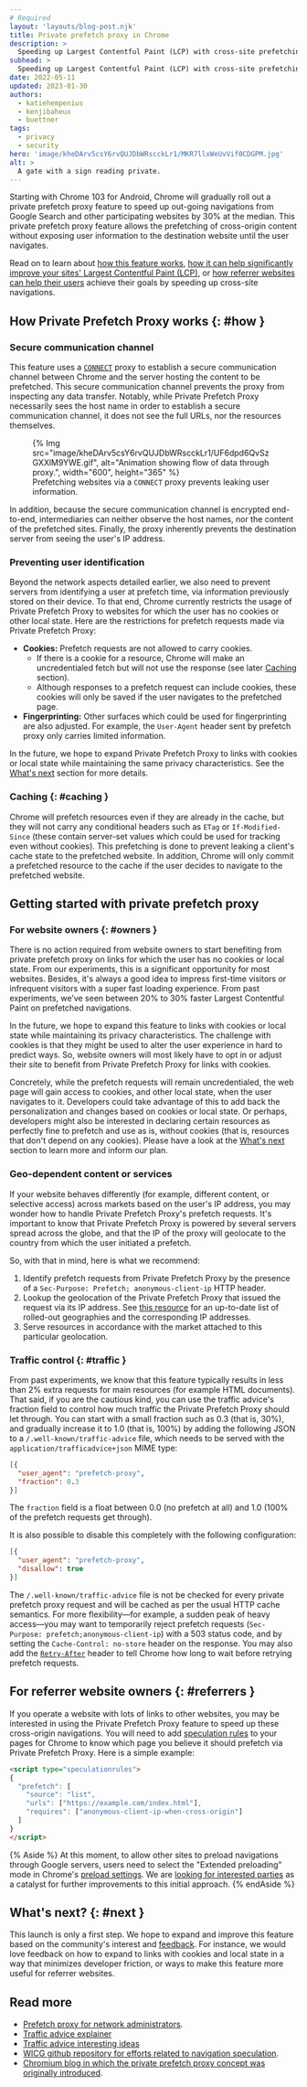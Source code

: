 ```yaml
---
# Required
layout: 'layouts/blog-post.njk'
title: Private prefetch proxy in Chrome
description: >
  Speeding up Largest Contentful Paint (LCP) with cross-site prefetching.
subhead: >
  Speeding up Largest Contentful Paint (LCP) with cross-site prefetching.
date: 2022-05-11
updated: 2023-01-30
authors:
  - katiehempenius
  - kenjibaheux
  - buettner
tags:
  - privacy
  - security
hero: 'image/kheDArv5csY6rvQUJDbWRscckLr1/MKR7llxWeUvVif0CDGPM.jpg'
alt: >
  A gate with a sign reading private.
---
```


Starting with Chrome 103 for Android, Chrome will gradually roll out a private prefetch proxy feature to speed up out-going navigations from Google Search and other participating websites by 30% at the median. This private prefetch proxy feature allows the prefetching of cross-origin content without exposing user information to the destination website until the user navigates.

Read on to learn about [how this feature works](#how), [how it can help significantly improve your sites' Largest Contentful Paint (LCP)](#owners), or [how referrer websites can help their users](#referrers) achieve their goals by speeding up cross-site navigations.

## How Private Prefetch Proxy works {: #how }

### Secure communication channel

This feature uses a [`CONNECT`](https://tools.ietf.org/html/rfc7231#section-4.3.6) proxy to establish a secure communication channel between Chrome and the server hosting the content to be prefetched. This secure communication channel prevents the proxy from inspecting any data transfer. Notably, while Private Prefetch Proxy necessarily sees the host name in order to establish a secure communication channel, it does not see the full URLs, nor the resources themselves.

<figure>
{% Img src="image/kheDArv5csY6rvQUJDbWRscckLr1/UF6dpd6QvSzGXXlM9YWE.gif", alt="Animation showing flow of data through proxy.", width="600", height="365" %}
  <figcaption>Prefetching websites via a <code>CONNECT</code> proxy prevents leaking user information.</figcaption>
</figure>

In addition, because the secure communication channel is encrypted end-to-end, intermediaries can neither observe the host names, nor the content of the prefetched sites. Finally, the proxy inherently prevents the destination server from seeing the user's IP address.

### Preventing user identification

Beyond the network aspects detailed earlier, we also need to prevent servers from identifying a user at prefetch time, via information previously stored on their device. To that end, Chrome currently restricts the usage of Private Prefetch Proxy to websites for which the user has no cookies or other local state. Here are the restrictions for prefetch requests made via Private Prefetch Proxy:

- **Cookies:** Prefetch requests are not allowed to carry cookies.
  - If there is a cookie for a resource, Chrome will make an uncredentialed fetch but will not use the response (see later [Caching](#caching) section).
  - Although responses to a prefetch request can include cookies, these cookies will only be saved if the user navigates to the prefetched page.
- **Fingerprinting:** Other surfaces which could be used for fingerprinting are also adjusted. For example, the `User-Agent` header sent by prefetch proxy only carries limited information.

In the future, we hope to expand Private Prefetch Proxy to links with cookies or local state while maintaining the same privacy characteristics. See the [What's next](#next) section for more details.

### Caching {: #caching }

Chrome will prefetch resources even if they are already in the cache, but they will not carry any conditional headers such as `ETag` or `If-Modified-Since` (these contain server-set values which could be used for tracking even without cookies). This prefetching is done to prevent leaking a client's cache state to the prefetched website. In addition, Chrome will only commit a prefetched resource to the cache if the user decides to navigate to the prefetched website.

## Getting started with private prefetch proxy

### For website owners {: #owners }

There is no action required from website owners to start benefiting from private prefetch proxy on links for which the user has no cookies or local state. From our experiments, this is a significant opportunity for most websites. Besides, it's always a good idea to impress first-time visitors or infrequent visitors with a super fast loading experience. From past experiments, we’ve seen between 20% to 30% faster Largest Contentful Paint on prefetched navigations.

In the future, we hope to expand this feature to links with cookies or local state while maintaining its privacy characteristics. The challenge with cookies is that they might be used to alter the user experience in hard to predict ways. So, website owners will most likely have to opt in or adjust their site to benefit from Private Prefetch Proxy for links with cookies.

Concretely, while the prefetch requests will remain uncredentialed, the web page will gain access to cookies, and other local state, when the user navigates to it. Developers could take advantage of this to add back the personalization and changes based on cookies or local state. Or perhaps, developers might also be interested in declaring certain resources as perfectly fine to prefetch and use as is, without cookies (that is, resources that don't depend on any cookies). Please have a look at the [What's next](#next) section to learn more and inform our plan.

### Geo-dependent content or services

If your website behaves differently (for example, different content, or selective access) across markets based on the user's IP address, you may wonder how to handle Private Prefetch Proxy's prefetch requests. It's important to know that Private Prefetch Proxy is powered by several servers spread across the globe, and that the IP of the proxy will geolocate to the country from which the user initiated a prefetch.

So, with that in mind, here is what we recommend:

1. Identify prefetch requests from Private Prefetch Proxy by the presence of a `Sec-Purpose: Prefetch; anonymous-client-ip` HTTP header.
1. Lookup the geolocation of the Private Prefetch Proxy that issued the request via its IP address. See [this resource](https://www.gstatic.com/chrome/prefetchproxy/prefetch_proxy_geofeed) for an up-to-date list of rolled-out geographies and the corresponding IP addresses.
1. Serve resources in accordance with the market attached to this particular geolocation.

### Traffic control {: #traffic }

From past experiments, we know that this feature typically results in less than 2% extra requests for main resources (for example HTML documents). That said, if you are the cautious kind, you can use the traffic advice's fraction field to control how much traffic the Private Prefetch Proxy should let through. You can start with a small fraction such as 0.3 (that is, 30%), and gradually increase it to 1.0 (that is, 100%) by adding the following JSON to a `/.well-known/traffic-advice` file, which needs to be served with the `application/trafficadvice+json` MIME type:

```json
[{
  "user_agent": "prefetch-proxy",
  "fraction": 0.3
}]
```

The `fraction` field is a float between 0.0 (no prefetch at all) and 1.0 (100% of the prefetch requests get through).

It is also possible to disable this completely with the following configuration:

```json
[{
  "user_agent": "prefetch-proxy",
  "disallow": true
}]
```

The `/.well-known/traffic-advice` file is not be checked for every private prefetch proxy request and will be cached as per the usual HTTP cache semantics. For more flexibility—for example, a sudden peak of heavy access—you may want to temporarily reject prefetch requests (`Sec-Purpose: prefetch;anonymous-client-ip`) with a 503 status code, and by setting the `Cache-Control: no-store` header on the response. You may also add the [`Retry-After`](https://tools.ietf.org/html/rfc7231#section-6.6.4) header to tell Chrome how long to wait before retrying prefetch requests.

## For referrer website owners {: #referrers }

If you operate a website with lots of links to other websites, you may be interested in using the Private Prefetch Proxy feature to speed up these cross-origin navigations. You will need to add [speculation rules](/blog/prerender-pages/#using-the-speculation-rules-api-to-prerender-pages) to your pages for Chrome to know which page you believe it should prefetch via Private Prefetch Proxy. Here is a simple example:

```html
<script type="speculationrules">
{
  "prefetch": [
    "source": "list",
    "urls": ["https://example.com/index.html"],
    "requires": ["anonymous-client-ip-when-cross-origin"]
  ]
}
</script>
```

{% Aside %}
At this moment, to allow other sites to preload navigations through Google servers, users need to select the "Extended preloading" mode in Chrome's [preload settings](https://support.google.com/chrome/answer/1385029?hl=en&co=GENIE.Platform%3DAndroid). We are [looking for interested parties](https://github.com/WICG/nav-speculation/issues/) as a catalyst for further improvements to this initial approach.
{% endAside %}

## What's next? {: #next }

This launch is only a first step. We hope to expand and improve this feature based on the community's interest and [feedback](https://github.com/WICG/nav-speculation/issues/). For instance, we would love feedback on how to expand to links with cookies and local state in a way that minimizes developer friction, or ways to make this feature more useful for referrer websites.

## Read more

- [Prefetch proxy for network administrators](/multidevice/private-prefetch-proxy-for-network-admins).
- [Traffic advice explainer](https://github.com/buettner/private-prefetch-proxy/blob/main/traffic-advice.md)
- [Traffic advice interesting ideas](https://buettner.github.io/private-prefetch-proxy/traffic-advice.html)
- [WICG github repository for efforts related to navigation speculation](https://github.com/WICG/nav-speculation/).
- [Chromium blog in which the private prefetch proxy concept was originally introduced](https://blog.chromium.org/2020/12/continuing-our-journey-to-bring-instant.html).
